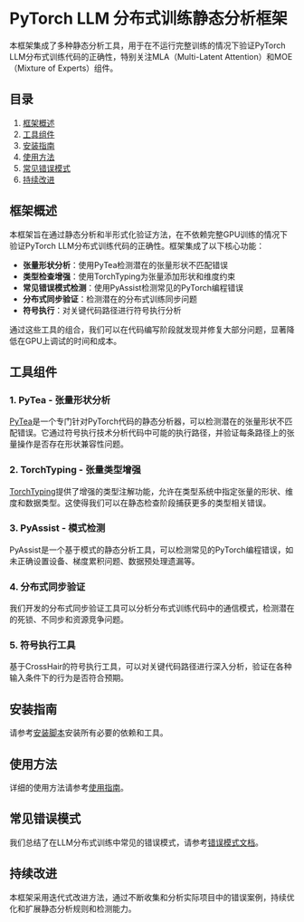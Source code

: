 # PyTorch LLM 分布式训练静态分析框架

本框架集成了多种静态分析工具，用于在不运行完整训练的情况下验证PyTorch LLM分布式训练代码的正确性，特别关注MLA（Multi-Latent Attention）和MOE（Mixture of Experts）组件。

## 目录

1. [框架概述](#框架概述)
2. [工具组件](#工具组件)
3. [安装指南](#安装指南)
4. [使用方法](#使用方法)
5. [常见错误模式](#常见错误模式)
6. [持续改进](#持续改进)

## 框架概述

本框架旨在通过静态分析和半形式化验证方法，在不依赖完整GPU训练的情况下验证PyTorch LLM分布式训练代码的正确性。框架集成了以下核心功能：

- **张量形状分析**：使用PyTea检测潜在的张量形状不匹配错误
- **类型检查增强**：使用TorchTyping为张量添加形状和维度约束
- **常见错误模式检测**：使用PyAssist检测常见的PyTorch编程错误
- **分布式同步验证**：检测潜在的分布式训练同步问题
- **符号执行**：对关键代码路径进行符号执行分析

通过这些工具的组合，我们可以在代码编写阶段就发现并修复大部分问题，显著降低在GPU上调试的时间和成本。

## 工具组件

### 1. PyTea - 张量形状分析

[PyTea](https://github.com/ropas/pytea)是一个专门针对PyTorch代码的静态分析器，可以检测潜在的张量形状不匹配错误。它通过符号执行技术分析代码中可能的执行路径，并验证每条路径上的张量操作是否存在形状兼容性问题。

### 2. TorchTyping - 张量类型增强

[TorchTyping](https://github.com/patrick-kidger/torchtyping)提供了增强的类型注解功能，允许在类型系统中指定张量的形状、维度和数据类型。这使得我们可以在静态检查阶段捕获更多的类型相关错误。

### 3. PyAssist - 模式检测

PyAssist是一个基于模式的静态分析工具，可以检测常见的PyTorch编程错误，如未正确设置设备、梯度累积问题、数据预处理遗漏等。

### 4. 分布式同步验证

我们开发的分布式同步验证工具可以分析分布式训练代码中的通信模式，检测潜在的死锁、不同步和资源竞争问题。

### 5. 符号执行工具

基于CrossHair的符号执行工具，可以对关键代码路径进行深入分析，验证在各种输入条件下的行为是否符合预期。

## 安装指南

请参考[安装脚本](./install.sh)安装所有必要的依赖和工具。

## 使用方法

详细的使用方法请参考[使用指南](./USAGE.md)。

## 常见错误模式

我们总结了在LLM分布式训练中常见的错误模式，请参考[错误模式文档](./ERROR_PATTERNS.md)。

## 持续改进

本框架采用迭代式改进方法，通过不断收集和分析实际项目中的错误案例，持续优化和扩展静态分析规则和检测能力。
